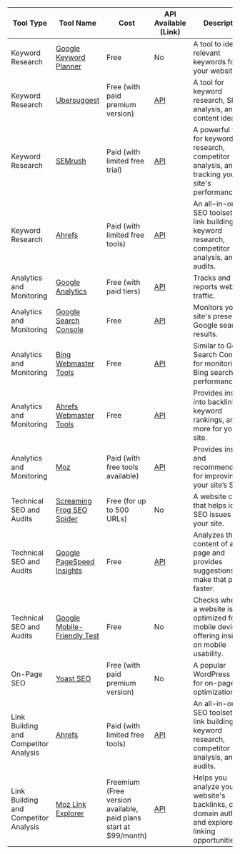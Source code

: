 
| Tool Type              | Tool Name                       | Cost                                     | API Available (Link) | Description                                                                                          |  
|------------------------|---------------------------------|------------------------------------------|----------------------|------------------------------------------------------------------------------------------------------|
| Keyword Research       | [Google Keyword Planner](https://ads.google.com/home/tools/keyword-planner/)          | Free                                     | No                     | A tool to identify relevant keywords for your website.                                                |  
| Keyword Research       | [Ubersuggest](https://neilpatel.com/ubersuggest/)                     | Free (with paid premium version)         | [API](https://neilpatel.com/blog/ubersuggest-api/) | A tool for keyword research, SEO analysis, and content ideas.                                         |  
| Keyword Research       | [SEMrush](https://www.semrush.com)                         | Paid (with limited free trial)           | [API](https://www.semrush.com/api-analytics/) | A powerful tool for keyword research, competitor analysis, and tracking your site's performance.       |  
| Keyword Research       | [Ahrefs](https://ahrefs.com)                          | Paid (with limited free tools)           | [API](https://ahrefs.com/api)            | An all-in-one SEO toolset for link building, keyword research, competitor analysis, and site audits.   |  
| Analytics and Monitoring | [Google Analytics](https://analytics.google.com)               | Free (with paid tiers)                   | [API](https://developers.google.com/analytics/devguides)            | Tracks and reports website traffic.                                                                   |  
| Analytics and Monitoring | [Google Search Console](https://search.google.com/search-console)          | Free                                     | [API](https://developers.google.com/webmaster-tools/search-console-api-original/v3/) | Monitors your site's presence in Google search results.                                               |  
| Analytics and Monitoring | [Bing Webmaster Tools](https://www.bing.com/webmasters/)           | Free                                     | [API](https://www.bing.com/webmasters/developers) | Similar to Google Search Console, for monitoring Bing search performance.                             |  
| Analytics and Monitoring | [Ahrefs Webmaster Tools](https://ahrefs.com/webmaster-tools)         | Free                                     | [API](https://ahrefs.com/api) | Provides insights into backlinks, keyword rankings, and more for your site.                           |  
| Analytics and Monitoring | [Moz](https://moz.com)                            | Paid (with free tools available)         | [API](https://moz.com/products/api) | Provides insights and recommendations for improving your site’s SEO.                                  |  
| Technical SEO and Audits | [Screaming Frog SEO Spider](https://www.screamingfrog.co.uk/seo-spider/)      | Free (for up to 500 URLs)                | No                     | A website crawler that helps identify SEO issues on your site.                                        |  
| Technical SEO and Audits | [Google PageSpeed Insights](https://developers.google.com/speed/pagespeed/insights/)      | Free                                     | [API](https://developers.google.com/speed/docs/insights/v5/get-started) | Analyzes the content of a web page and provides suggestions to make that page faster.                 |  
| Technical SEO and Audits | [Google Mobile-Friendly Test](https://search.google.com/test/mobile-friendly)    | Free                                     | No                     | Checks whether a website is optimized for mobile devices, offering insights on mobile usability.      |  
| On-Page SEO            | [Yoast SEO](https://yoast.com)                       | Free (with paid premium version)         | No                     | A popular WordPress plugin for on-page SEO optimization.                                              |  
| Link Building and Competitor Analysis | [Ahrefs](https://ahrefs.com)           | Paid (with limited free tools)           | [API](https://ahrefs.com/api)            | An all-in-one SEO toolset for link building, keyword research, competitor analysis, and site audits.   |  
| Link Building and Competitor Analysis | [Moz Link Explorer](https://moz.com/link-explorer) | Freemium (Free version available, paid plans start at $99/month) | [API](https://moz.com/products/api) | Helps you analyze your website's backlinks, check domain authority, and explore linking opportunities. |  
